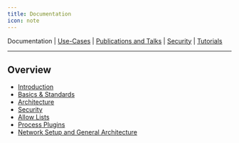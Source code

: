 ```yaml
---
title: Documentation
icon: note
---
```

 Documentation | [Use-Cases](/introduction/use-cases/README.md) | [Publications and Talks](/introduction/publications.md) | [Security](/introduction/security.md) | [Tutorials](/introduction/tutorials/README.md)

---

## Overview 
<!--
Informationen ergänzen!
-->
- [Introduction](introduction.md)
- [Basics & Standards](basics.md)
- [Architecture](architecture.md)
- [Security](securityByDesign.md)
- [Allow Lists](allowList.md)
- [Process Plugins](process-plugins.md)
- [Network Setup and General Architecture](networkSetup.md)
